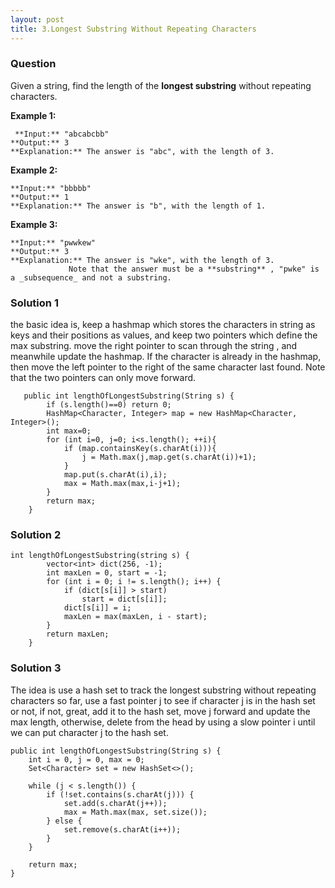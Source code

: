 ```yaml
---
layout: post
title: 3.Longest Substring Without Repeating Characters
---
```

### Question
Given a string, find the length of the **longest substring** without repeating
characters.

 **Example 1:**

    
    
     **Input:** "abcabcbb"
    **Output:** 3 
    **Explanation:** The answer is "abc", with the length of 3. 
    

**Example 2:**

    
    
    **Input:** "bbbbb"
    **Output:** 1
    **Explanation:** The answer is "b", with the length of 1.
    

**Example 3:**

    
    
    **Input:** "pwwkew"
    **Output:** 3
    **Explanation:** The answer is "wke", with the length of 3. 
                 Note that the answer must be a **substring** , "pwke" is a _subsequence_ and not a substring.
    
### Solution 1
the basic idea is, keep a hashmap which stores the characters in string as
keys and their positions as values, and keep two pointers which define the max
substring. move the right pointer to scan through the string , and meanwhile
update the hashmap. If the character is already in the hashmap, then move the
left pointer to the right of the same character last found. Note that the two
pointers can only move forward.

    
    
       public int lengthOfLongestSubstring(String s) {
            if (s.length()==0) return 0;
            HashMap<Character, Integer> map = new HashMap<Character, Integer>();
            int max=0;
            for (int i=0, j=0; i<s.length(); ++i){
                if (map.containsKey(s.charAt(i))){
                    j = Math.max(j,map.get(s.charAt(i))+1);
                }
                map.put(s.charAt(i),i);
                max = Math.max(max,i-j+1);
            }
            return max;
        }

### Solution 2
    
    
    int lengthOfLongestSubstring(string s) {
            vector<int> dict(256, -1);
            int maxLen = 0, start = -1;
            for (int i = 0; i != s.length(); i++) {
                if (dict[s[i]] > start)
                    start = dict[s[i]];
                dict[s[i]] = i;
                maxLen = max(maxLen, i - start);
            }
            return maxLen;
        }

### Solution 3
The idea is use a hash set to track the longest substring without repeating
characters so far, use a fast pointer j to see if character j is in the hash
set or not, if not, great, add it to the hash set, move j forward and update
the max length, otherwise, delete from the head by using a slow pointer i
until we can put character j to the hash set.

    
    
    public int lengthOfLongestSubstring(String s) {
        int i = 0, j = 0, max = 0;
        Set<Character> set = new HashSet<>();
        
        while (j < s.length()) {
            if (!set.contains(s.charAt(j))) {
                set.add(s.charAt(j++));
                max = Math.max(max, set.size());
            } else {
                set.remove(s.charAt(i++));
            }
        }
        
        return max;
    }


